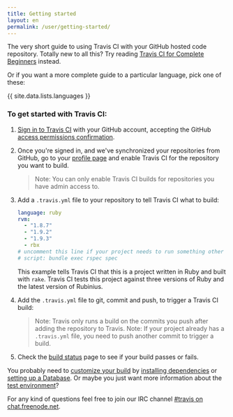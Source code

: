```yaml
---
title: Getting started
layout: en
permalink: /user/getting-started/
---
```


The very short guide to using Travis CI with your GitHub hosted code repository. Totally new to all this? Try reading [Travis CI for Complete Beginners](/user/for-beginners) instead. 

Or if you want a more complete guide to a particular language, pick one of these: 

{{ site.data.lists.languages }}

<!-- 
[C](/user/languages/c) | [C++](/user/languages/cpp) | [Clojure](/user/languages/clojure) | [C#](/user/languages/csharp/) | [D](/user/languages/d) | [Erlang](/user/languages/erlang) | [F#](/user/languages/csharp/) | [Go](/user/languages/go) | [Groovy](/user/languages/groovy) | [Haskell](/user/languages/haskell) | [Java](/user/languages/java) | [JavaScript (with Node.js)](/user/languages/javascript-with-nodejs) | [Julia](/user/languages/julia) | [Objective-C](/user/languages/objective-c) | [Perl](/user/languages/perl) | [PHP](/user/languages/php) | [Python](/user/languages/python) | [Ruby](/user/languages/ruby) | [Rust](/user/languages/rust) | [Scala](/user/languages/scala) | [Visual Basic](/user/languages/csharp/).
-->

### To get started with Travis CI:

1. [Sign in to Travis CI](https://travis-ci.org/auth) with your GitHub account, accepting the GitHub [access permissions confirmation](/user/github-oauth-scopes).

2. Once you're signed in, and we've synchronized your repositories from GitHub, go to your [profile page](https://travis-ci.org/profile) and enable Travis CI for the repository you want to build.

	> Note: You can only enable Travis CI builds for repositories you have admin access to.  

2. Add a `.travis.yml` file to your repository to tell Travis CI what to build:

	```yaml
    language: ruby
    rvm:
      - "1.8.7"
      - "1.9.2"
      - "1.9.3"
      - rbx
    # uncomment this line if your project needs to run something other than `rake`:
    # script: bundle exec rspec spec
    ```

    This example tells Travis CI that this is a project written in Ruby and built with `rake`. Travis CI tests this project against three versions of Ruby and the latest version of Rubinius.

2. Add the `.travis.yml` file to git, commit and push, to trigger a Travis CI build:

	> Note: Travis only runs a build on the commits you push after adding the repository to Travis.
	> Note: If your project already has a `.travis.yml` file, you need to push another commit to trigger a build.

2. Check the [build status](https://travis-ci.org/repositories) page to see if your build passes or fails.

You probably need to [customize your build](/user/customizing-the-build) by [installing dependencies](/user/installing-dependencies) or [setting up a Database](/user/database-setup/). Or maybe you just want more information about the [test environment](/user/ci-environment/)?

For any kind of questions feel free to join our IRC channel [#travis on chat.freenode.net](irc://chat.freenode.net/%23travis).

<!--

### Some basic **.travis.yml** examples:


#### C

    language: c
    compiler:
      - gcc
      - clang
    # Change this to your needs
    script: ./configure && make

Learn more about [.travis.yml options for C projects](/user/languages/c/)


#### C++

    language: cpp
    compiler:
      - gcc
      - clang
    # Change this to your needs
    script: ./configure && make

Learn more about [.travis.yml options for C++ projects](/user/languages/cpp/)


#### Clojure

For projects using Leiningen 1:

    language: clojure
    jdk:
      - oraclejdk7
      - openjdk7
      - openjdk6

For projects using Leiningen 2:

    language: clojure
    lein: lein2
    jdk:
      - openjdk7
      - openjdk6


Learn more about [.travis.yml options for Clojure projects](/user/languages/clojure/)

#### C#, F#, and Visual Basic

    language: csharp
    solution: solution-name.sln

Learn more about [.travis.yml options for C# projects](/user/languages/csharp/)

#### Dart

    language: dart
    dart:
      - stable
      - dev
      - "1.8.0"

Learn more about [.travis.yml options for Dart projects](/user/languages/dart/)

#### Erlang

    language: erlang
    otp_release:
      - R15B02
      - R15B01
      - R14B04
      - R14B03

Learn more about [.travis.yml options for Erlang projects](/user/languages/erlang/)

#### Haskell

    language: haskell

Learn more about [.travis.yml options for Haskell projects](/user/languages/haskell/)


#### Go

    language: go

Learn more about [.travis.yml options for Go projects](/user/languages/go/)



#### Groovy

    language: groovy
    jdk:
      - oraclejdk7
      - openjdk7
      - openjdk6


Learn more about [.travis.yml options for Groovy projects](/user/languages/groovy/)

#### Java

    language: java
    jdk:
      - oraclejdk8
      - oraclejdk7
      - openjdk7
      - openjdk6


Learn more about [.travis.yml options for Java projects](/user/languages/java/)

#### Julia

    language: julia
    julia:
      - release
      - nightly

Learn more about [.travis.yml options for Julia projects](/user/languages/julia/)

#### Node.js

     language: node_js
     node_js:
       - "0.10"
       - "0.8"
       - "0.6"

Learn more about [.travis.yml options for Node.js projects](/user/languages/javascript-with-nodejs/)

#### Objective-C

     language: objective-c

Learn more about [.travis.yml options for Objective-C projects](/user/languages/objective-c/)

#### Perl

    language: perl
    perl:
      - "5.16"
      - "5.14"
      - "5.12"

Learn more about [.travis.yml options for Perl projects](/user/languages/perl/)

#### PHP

    language: php
    php:
      - "5.5"
      - "5.4"
      - "5.3"

Learn more about [.travis.yml options for PHP projects](/user/languages/php/)

#### Python

    language: python
    python:
      - "3.3"
      - "2.7"
      - "2.6"
    # command to install dependencies, e.g. pip install -r requirements.txt --use-mirrors
    install: PLEASE CHANGE ME
    # command to run tests, e.g. python setup.py test
    script:  PLEASE CHANGE ME

Learn more about [.travis.yml options for Python projects](/user/languages/python/)

#### R

    language: r

Learn more about [.travis.yml options for R projects](/user/languages/r/)

#### Ruby

    language: ruby
    rvm:
      - "1.8.7"
      - "1.9.2"
      - "1.9.3"
      - jruby-18mode # JRuby in 1.8 mode
      - jruby-19mode # JRuby in 1.9 mode
      - rbx
    # uncomment this line if your project needs to run something other than `rake`:
    # script: bundle exec rspec spec

Learn more about [.travis.yml options for Ruby projects](/user/languages/ruby/)

#### Scala

     language: scala
     scala:
       - "2.9.2"
       - "2.8.2"
     jdk:
       - oraclejdk7
       - openjdk7
       - openjdk6


Learn more about [.travis.yml options for Scala projects](/user/languages/scala/)

-->

